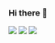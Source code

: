 ### Hi there 👋
![](https://github-profile-summary-cards.vercel.app/api/cards/profile-details?username=chayezo&theme=nord_bright)
![](https://github-profile-summary-cards.vercel.app/api/cards/most-commit-language?username=chayezo&theme=nord_bright)
![](https://github-profile-summary-cards.vercel.app/api/cards/stats?username=chayezo&theme=nord_bright)



<!--
**chayezo/chayezo** is a ✨ _special_ ✨ repository because its `README.md` (this file) appears on your GitHub profile.
![Anurag's github stats](https://github-readme-stats.vercel.app/api?username=chayezo&theme=solarized-dark&show_icons=true)
Here are some ideas to get you started:

- 🔭 I’m currently working on ...
- 🌱 I’m currently learning ...
- 👯 I’m looking to collaborate on ...
- 🤔 I’m looking for help with ...
- 💬 Ask me about ...
- 📫 How to reach me: ...
- 😄 Pronouns: ...
- ⚡ Fun fact: ...
-->
